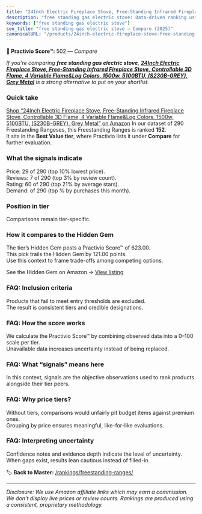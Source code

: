 ```yaml
---
title: "24Inch Electric Fireplace Stove, Free-Standing Infrared Fireplace Stove, Controllable 3D Flame, 4 Variable Flame&Log Colors, 1500w, 5100BTU, (S230B-GREY), Grey Metal"
description: "free standing gas electric stove: Data-driven ranking using the Practivio Score™. Positioned by quality, value, demand, findability, momentum."
keywords: ["free standing gas electric stove"]
seo_title: "free standing gas electric stove — Compare (2025)"
canonicalURL: "/products/24inch-electric-fireplace-stove-free-standing-infrared-fireplace-stove-controllable-3d-flame-4-variable-flamelog-colors-1500w-5100btu-s230b-grey-grey-metal-B0BFHBWJN1/"
---
```


**🛒 Practivio Score™:** 502 — _Compare_


*If you're comparing **free standing gas electric stove**, **[24Inch Electric Fireplace Stove, Free-Standing Infrared Fireplace Stove, Controllable 3D Flame, 4 Variable Flame&Log Colors, 1500w, 5100BTU, (S230B-GREY), Grey Metal](https://www.amazon.com/dp/B0BFHBWJN1?tag=practivio-20)** is a strong alternative to put on your shortlist.*
### Quick take
[Shop “24Inch Electric Fireplace Stove, Free-Standing Infrared Fireplace Stove, Controllable 3D Flame, 4 Variable Flame&Log Colors, 1500w, 5100BTU, (S230B-GREY), Grey Metal” on Amazon](https://www.amazon.com/dp/B0BFHBWJN1?tag=practivio-20)
In our dataset of 290 Freestanding Rangeses, this Freestanding Ranges is ranked **152**.  
It sits in the **Best Value tier**, where Practivio lists it under **Compare** for further evaluation.

### What the signals indicate
Price: 29 of 290 (top 10% lowest price).  
Reviews: 7 of 290 (top 3% by review count).  
Rating: 60 of 290 (top 21% by average stars).  
Demand:  of 290 (top % by purchases this month).

### Position in tier
Comparisons remain tier-specific.

### How it compares to the Hidden Gem
The tier’s Hidden Gem posts a Practivio Score™ of 623.00.  
This pick trails the Hidden Gem by 121.00 points.  
Use this context to frame trade-offs among competing options.  

See the Hidden Gem on Amazon → [View listing](https://www.amazon.com/dp/B09JKLY86J?tag=practivio-20)

### FAQ: Inclusion criteria
Products that fail to meet entry thresholds are excluded.  
The result is consistent tiers and credible designations.

### FAQ: How the score works
We calculate the Practivio Score™ by combining observed data into a 0–100 scale per tier.  
Unavailable data increases uncertainty instead of being replaced.

### FAQ: What “signals” means here
In this context, signals are the objective observations used to rank products alongside their tier peers.

### FAQ: Why price tiers?
Without tiers, comparisons would unfairly pit budget items against premium ones.  
Grouping by price ensures meaningful, like-for-like evaluations.

### FAQ: Interpreting uncertainty
Confidence notes and evidence depth indicate the level of uncertainty.  
When gaps exist, results lean cautious instead of filled-in.

<!-- Missing template for Compare/CompareWithinPriceClass -->


🏷️ **Back to Master:** [/rankings/freestanding-ranges/](/rankings/freestanding-ranges/)

---
_Disclosure: We use Amazon affiliate links which may earn a commission. We don’t display live prices or review counts. Rankings are produced using a consistent, proprietary methodology._
